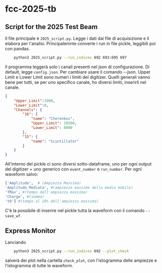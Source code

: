 # fcc-2025-tb

## Script for the 2025 Test Beam

Il file principale è `2025_script.py`. 
Legge i dati dai file di acquisizione e li elabora per l'analisi. Principalemnte converte i run in file pickle, leggibili poi con pandas. 
```bash
    python3 2025_script.py --run_indices 692 693:695 697
```
Il programma leggerà solo i canali presenti nel json di configurazione. Di default, legge `config.json`. Per cambiare usare il comando --json.
Upper Limit e Lower Limit sono numeri i limiti del digitizer. Quelli generali vanno bene per tutti, se per uno specifico canale, ho diversi limiti, inserirli nel canale.
```json
{
    "Upper_Limit":1000,
    "Lower_Limit":0,
    "Channels": {
        "16": {
            "name": "Cherenkov", 
            "Upper_Limit": 10500,
            "Lower_Limit": 8000
        },
        "15": {
            "name": "Scintillator"
        }
    }
}
```


All'interno del pickle ci sono diversi sotto-dataframe, uno per ogni output del digitizer + uno generico con `event_number` e `run_number`.
Per ogni waveform salvo:
```python
['Amplitude',  # (Ampiezza Massima)
'Amplitude_Mediata', #(ampiezza massima della media mobile)
'TMax', #(tempo dell'ampiezza massima)
'Charge', #(somma)
't0'] #(tempo al 10% dell'ampiezza massima)
```
C'è la possibile di inserire nel pickle tutta la waveform con il comando `--save_wf`.

## Express Monitor
Lanciando
```bash
    python3 2025_script.py --run_indices 692 --plot_check
```
salverà dei plot nella cartella `check_plot`, con l'istogramma delle ampiezze e l'istogramma di tutte le waveform. 


